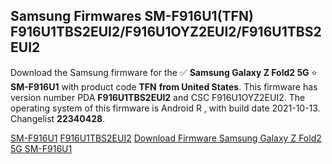 <h2>Samsung Firmwares SM-F916U1(TFN) F916U1TBS2EUI2/F916U1OYZ2EUI2/F916U1TBS2EUI2</h2>
Download the Samsung firmware for the ✅ <strong>Samsung Galaxy Z Fold2 5G </strong> ⭐ <strong>SM-F916U1</strong> with product code <strong>TFN</strong> <strong> from United States</strong>. This firmware has version number PDA <strong>F916U1TBS2EUI2</strong> and CSC F916U1OYZ2EUI2. The operating system of this firmware is Android R , with build date 2021-10-13. Changelist <strong>22340428</strong>.


[SM-F916U1](https://samfirm.shop/samsung/model/SM-F916U1)
[F916U1TBS2EUI2](https://samfirm.shop/samsung/pda/F916U1TBS2EUI2)
[Download Firmware Samsung Galaxy Z Fold2 5G SM-F916U1](https://samfirm.shop/samsung/firmware/464405)
